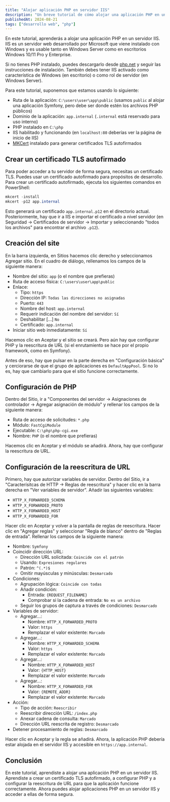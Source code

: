 ```yaml
---
title: "Alojar aplicación PHP en servidor IIS"
description: "Un breve tutorial de cómo alojar una aplicación PHP en un servidor IIS para desarrollo"
publishedAt: 2024-08-21
tags: ["desarrollo web", "php"]
---
```


En este tutorial, aprenderás a alojar una aplicación PHP en un servidor IIS. IIS es un servidor web desarrollado por Microsoft que viene instalado con Windows y es usable tanto en Windows Server como en escritorios Windows 10/11 Pro y Enterprise.

Si no tienes PHP instalado, puedes descargarlo desde [php.net](https://www.php.net/downloads) y seguir las instrucciones de instalación. También debes tener IIS activado como característica de Windows (en escritorio) o como rol de servidor (en Windows Server).

Para este tutorial, suponemos que estamos usando lo siguiente:

- Ruta de la aplicación: `C:\users\user\app\public` (usamos `public` al alojar una aplicación Symfony, pero debe ser donde estén los archivos PHP públicos)
- Dominio de la aplicación: `app.internal` (`.internal` está reservado para uso interno)
- PHP instalado en `C:\php`
- IIS habilitado y funcionando (en `localhost:80` deberías ver la página de inicio de IIS)
- [MKCert](https://mkcert.dev) instalado para generar certificados TLS autofirmados

## Crear un certificado TLS autofirmado

Para poder acceder a tu servidor de forma segura, necesitas un certificado TLS. Puedes usar un certificado autofirmado para propósitos de desarrollo. Para crear un certificado autofirmado, ejecuta los siguientes comandos en PowerShell:

```powershell
mkcert -install
mkcert -p12 app.internal
```

Esto generará un certificado `app.internal.p12` en el directorio actual. Posteriormente, hay que ir a IIS e importar el certificado a nivel servidor (en Seguridad -> Certificados de servidor -> Importar y seleccionando "todos los archivos" para encontrar el archivo `.p12`).

## Creación del site

En la barra izquierda, en Sitios hacemos clic derecho y seleccionamos Agregar sitio. En el cuadro de diálogo, rellenamos los campos de la siguiente manera:

- Nombre del sitio: `app` (o el nombre que prefieras)
- Ruta de acceso física: `C:\users\user\app\public`
- Enlace:
    - Tipo: `https`
    - Dirección IP: `Todas las direcciones no asignadas`
    - Puerto: `443`
    - Nombre del host: `app.internal`
    - Requerir indicación del nombre del servidor: `Sí`
    - Deshabilitar [...] `No`
    - Certificado: `app.internal`
- Iniciar sitio web inmediatamente: `Sí`

Hacemos clic en Aceptar y el sitio se creará. Pero aún hay que configurar PHP y la reescritura de URL (si el enrutamiento se hace por el propio framework, como en Symfony).

Antes de eso, hay que pulsar en la parte derecha en "Configuración básica" y cerciorarse de que el grupo de aplicaciones es `DefaultAppPool`. Si no lo es, hay que cambiarlo para que el sitio funcione correctamente.

## Configuración de PHP

Dentro del Sitio, ir a "Componentes del servidor -> Asignaciones de controlador -> Agregar asignación de módulo" y rellenar los campos de la siguiente manera:
- Ruta de acceso de solicitudes: `*.php`
- Módulo: `FastCgiModule`
- Ejecutable: `C:\php\php-cgi.exe`
- Nombre: `PHP` (o el nombre que prefieras)

Hacemos clic en Aceptar y el módulo se añadirá. Ahora, hay que configurar la reescritura de URL.

## Configuración de la reescritura de URL

Primero, hay que autorizar variables de servidor. Dentro del Sitio, ir a "Caracterísitcas de HTTP -> Reglas de reescritura" y hacer clic en la barra derecha en "Ver variables de servidor". Añadir las siguientes variables:

- `HTTP_X_FORWARDED_SCHEMA`
- `HTTP_X_FORWARDED_PROTO`
- `HTTP_X_FORWARDED_HOST`
- `HTTP_X_FORWARDED_FOR`

Hacer clic en Aceptar y volver a la pantalla de reglas de reescritura. Hacer clic en "Agregar reglas" y seleccionar "Regla de blanco" dentro de "Reglas de entrada". Rellenar los campos de la siguiente manera:

- Nombre: `Symfony`
- Coincidir dirección URL:
    - Dirección URL solicitada: `Coincide con el patrón`
    - Usando: `Expresiones regulares`
    - Patrón: `^(.*)$`
    - Omitir mayúsculas y minúsculas: `Desmarcado`
- Condiciones:
    - Agrupación lógica: `Coincide con todas`
    - Añadir condición:
        - Entrada: `{REQUEST_FILENAME}`
        - Comprobar si la cadena de entrada: `No es un archivo`
    - Seguir los grupos de captura a través de condiciones: `Desmarcado`
- Variables de servidor:
    - Agregar...:
        - Nombre: `HTTP_X_FORWARDED_PROTO`
        - Valor: `https`
        - Remplazar el valor existente: `Marcado`
    - Agregar...:
        - Nombre: `HTTP_X_FORWARDED_SCHEMA`
        - Valor: `https`
        - Remplazar el valor existente: `Marcado`
    - Agregar...:
        - Nombre: `HTTP_X_FORWARDED_HOST`
        - Valor: `{HTTP_HOST}`
        - Remplazar el valor existente: `Marcado`
    - Agregar...:
        - Nombre: `HTTP_X_FORWARDED_FOR`
        - Valor: `{REMOTE_ADDR}`
        - Remplazar el valor existente: `Marcado`
- Acción:
    - Tipo de acción: `Reescribir`
    - Reescribir dirección URL: `/index.php`
    - Anexar cadena de consulta: `Marcado`
    - Dirección URL reescrita de registro: `Desmarcado`
- Detener procesamiento de reglas: `Desmarcado`

Hacer clic en Aceptar y la regla se añadirá. Ahora, la aplicación PHP debería estar alojada en el servidor IIS y accesible en `https://app.internal`.

## Conclusión

En este tutorial, aprendiste a alojar una aplicación PHP en un servidor IIS. Aprendiste a crear un certificado TLS autofirmado, a configurar PHP y a configurar la reescritura de URL para que la aplicación funcione correctamente. Ahora puedes alojar aplicaciones PHP en un servidor IIS y acceder a ellas de forma segura.
